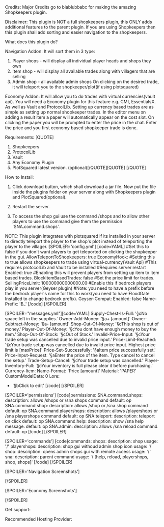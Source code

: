 
Credits:
Major Credits go to blablubbabc for making the amazing Shopkeepers plugin.

Disclaimer:
This plugin is NOT a full shopkeepers plugin, this ONLY adds additional features to the parent plugin.
If you are using Shopkeepers then this plugin shall add sorting and easier navigation to the shopkeepers.

What does this plugin do?

Navigation Addon:
It will sort them in 3 type:
1. Player shops - will display all individual player heads and shops they own
2. Item shop - will display all available trades along with villagers that are selling
3. Admin shop - all available admin shops
   On clicking on the desired trade, it will teleport you to the shopkeeper/plot(if using plotsquared)

Economy Addon:
It will allow you to do trades with virtual currencies(vault api).
You will need a Economy plugin for this feature e.g. CMI, EssentialsX. As well as Vault and ProtocolLib.
Setting up currency based trades are as simple as setting up normal shopkeeper trades.
In the editor menu on adding a result item a paper will automatically appear on the cost slot. On clicking the paper you will be prompted to enter the price in the chat. Enter the price and you first economy based shopkeeper trade is done.

Requirements:
[QUOTE]
1. Shopkeepers
2. ProtocolLib
3. Vault
4. Any Economy Plugin
3. PlotSquared latest version. (optional)[/QUOTE][QUOTE]
   [/QUOTE]

How to Install:

1. Click download button, which shall download a jar file. Now put the file inside the plugins folder on your server along with Shopkeepers plugin and PlotSquared(optional).

2. Restart the server.

3. To access the shop gui use the command /shops and to allow other players to use the command give them the permission 'SNA.command.shops'.

NOTE: This plugin integrates with plotsquared if its installed in your server to directly teleport the player to the shop's plot instead of teleporting the player to the villager.
[SPOILER='config.yml']
[code=YAML]
#Set this to false if you don't want players to get teleported on clicking the shopkeeper in the gui.
AllowTeleportToShopkeepers: true
EconomyHook:
#Setting this to true allows shopkeepers to trade using virtual-currency(Vault Api)
#This requires protocolLib and Vault to be installed
#Requires server restart
Enabled: true
#Enabling this will prevent players from setting up item to item based trades.
BlockItemBasedTrades: false
#Set the price limit for trades.
SellingPriceLimit: 100000000000000.00
#Enable this if bedrock players play in you server(Geyser plugin)
#Note: you need to have a prefix before the bedrock player's name for this to work(you need to have FloodGate Installed to change bedrock prefix).
Geyser-Compat:
Enabled: false
Name-Prefix: 'B_'
[/code]
[/SPOILER]

[SPOILER="messages.yml"][code=YAML]
Supply-Chest-Is-Full: '§cNo space left in the supplies.'
Owner-Add-Money: '§a+ [amount]'
Owner-Subtract-Money: '§a- [amount]'
Shop-Out-Of-Money: '§cThis shop is out of money.'
Player-Out-Of-Money: '§cYou dont have enough money to buy the item.'
Shop-Out-Of-Stock: '§cOut of Stock.'
Invalid-Price-Input: '§cYour trade setup was cancelled due to invalid price input.'
Price-Limit-Reached: '§cYour trade setup was cancelled due to invalid price input. Highest price limit is [maxPrice]'
Price-Set-Successfully: '§aItem price successfully set.'
Price-Input-Request: '§aEnter the price of the item. Type cancel to cancel the setup.'
Trade-Setup-Cancel: '§cYour trade setup was cancelled.'
Player-Inventory-Full: '§cYour inventory is full please clear it before purchasing.'
Currency-Item:
Name-Format: 'Price [amount]'
Material: 'PAPER'
CustomModelData: 0
Lore:
- '§bClick to edit'
[/code]
[/SPOILER]

[SPOILER='permissions']
[code]permissions:
SNA.command.shops:
description: allows /shops or /sna shops command
default: op
SNA.command.shop:
description: allows /shop or /sna shop command
default: op
SNA.command.playershops:
description: allows /playershops or /sna playershops command
default: op
SNA.teleport:
description: teleport on click
default: op
SNA.command.help:
description: show /sna help message.
default: op
SNA.admin:
description: allows /sna reload command.
default: op
[/code]
[/SPOILER]

[SPOILER='commands']
[code]commands:
shops:
description: shop
usage: '/<command>'
playershops:
description: shop gui withoud admin shop icon
usage: '/<command>'
shop:
description: opens admin shops gui with remote access
usage: '/<command>'
sna:
description: parent command
usage: '/<command> [help, reload, playershops, shop, shops]'
[/code]
[/SPOILER]

[SPOILER='Navigation Screenshots']










[/SPOILER]

[SPOILER='Economy Screenshots']







[/SPOILER]

Get support:


Recommended Hosting Provider:
